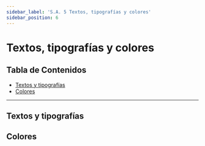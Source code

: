 ```yaml
---
sidebar_label: 'S.A. 5 Textos, tipografías y colores'
sidebar_position: 6
---
```

# Textos, tipografías y colores

## Tabla de Contenidos
- [Textos y tipografías](#textos-y-tipografías)
- [Colores](#colores)

---

## Textos y tipografías

## Colores